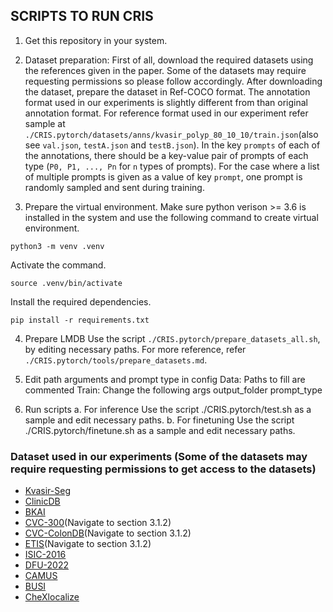 ## **SCRIPTS TO RUN CRIS**

1. Get this repository in your system.

2. Dataset preparation:
First of all, download the required datasets using the references given in the paper. Some of the datasets may require requesting permissions so please follow accordingly.
After downloading the dataset, prepare the dataset in Ref-COCO format.
The annotation format used in our experiments is slightly different from than original annotation format.
For reference format used in our experiment refer sample at `./CRIS.pytorch/datasets/anns/kvasir_polyp_80_10_10/train.json`(also see `val.json`, `testA.json` and `testB.json`).
In the key `prompts` of each of the annotations, there should be a key-value pair of prompts of each type (`P0, P1, ..., Pn` for `n` types of prompts).
For the case where a list of multiple prompts is given as a value of key `prompt`, one prompt is randomly sampled and sent during training.

3. Prepare the virtual environment.
Make sure python verison >= 3.6 is installed in the system and use the following command to create virtual environment.
```
python3 -m venv .venv
```
Activate the command.
```
source .venv/bin/activate
```
Install the required dependencies.
```
pip install -r requirements.txt
```

4. Prepare LMDB
    Use the script `./CRIS.pytorch/prepare_datasets_all.sh`, by editing necessary paths.
For more reference, refer `./CRIS.pytorch/tools/prepare_datasets.md`.

5. Edit path arguments and prompt type in config
    Data: Paths to fill are commented
    Train: Change the following args 
        output_folder
        prompt_type

6. Run scripts
    a. For inference
    Use the script ./CRIS.pytorch/test.sh as a sample and edit necessary paths.
    b. For finetuning
    Use the script ./CRIS.pytorch/finetune.sh as a sample and edit necessary paths.

### Dataset used in our experiments (Some of the datasets may require requesting permissions to get access to the datasets)
- [Kvasir-Seg](https://datasets.simula.no/kvasir-seg/)
- [ClinicDB](https://www.kaggle.com/datasets/balraj98/cvcclinicdb)
- [BKAI](https://www.kaggle.com/datasets/magiccard/bkai-igh)
- [CVC-300](https://github.com/DengPingFan/PraNet)(Navigate to section 3.1.2)
- [CVC-ColonDB](https://github.com/DengPingFan/PraNet)(Navigate to section 3.1.2)
- [ETIS](https://github.com/DengPingFan/PraNet)(Navigate to section 3.1.2)
- [ISIC-2016](https://challenge.isic-archive.com/data/)
- [DFU-2022](http://www2.docm.mmu.ac.uk/STAFF/M.Yap/dataset.php)
- [CAMUS]()
- [BUSI](https://www.kaggle.com/datasets/aryashah2k/breast-ultrasound-images-dataset)
- [CheXlocalize]()

